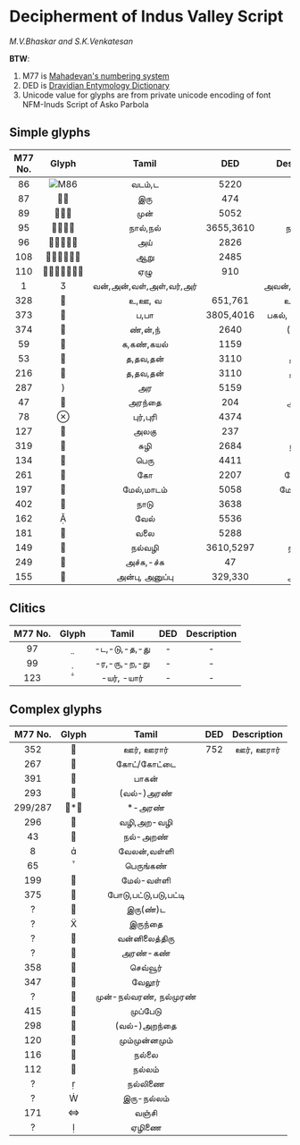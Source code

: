 # Decipherment of Indus Valley Script


*M.V.Bhaskar and S.K.Venkatesan*


**BTW**:

1. M77 is [Mahadevan's numbering system](https://indusscript.in/)
2. DED is [Dravidian Entymology Dictionary](https://dsal.uchicago.edu/dictionaries/burrow/)
3. Unicode value for glyphs are from private unicode encoding of font NFM-Inuds Script of Asko Parbola


## Simple glyphs


|M77 No.|Glyph|Tamil|DED|Description|
|:---:|:---:|:---:|:---:|:---:|
|86|![M86](ivc-logo/M86.png)|வடம்,ட|5220|வடம்|
|87||இரு|474|இரு|
|89||முன்|5052|முன்|
|95||நால்,நல்|3655,3610|நால்,நல்|
|96||அய்|2826|அய்|
|108||ஆறு|2485|ஆறு|
|110||ஏழு|910|ஏழு|
|1||வன்,அன்,வள்,அள்,வர்,அர்||அவன்,அவள்,அவர்|
|328||உ,ஊ, வ|651,761|உரல்,உரி|
|373||ப,பா|3805,4016|பகல், பன், பள்ளம்|
|374||ண்,ன்,ந்|2640|(ப)-ண்|
|59||க,கண்,கயல்|1159|கண்|
|53||த,தவ,தன்|3110|தவளை|
|216||த,தவ,தன்|3110|தவளை|
|287|)|அர|5159|அர|
|47||அரந்தை|204|அரணை|
|78||புர்,புரி|4374|காட|
|127||அலகு|237|அலகு|
|319||சுழி|2684|நத்தை|
|134||பெரு|4411|பெரு|
|261||கோ|2207|கோட்டை|
|197||மேல்,மாடம்|5058|மேல்,மாடம்|
|402||நாடு|3638|நாடு|
|162||வேல்|5536|வேல்|
|181||வலை|5288|வலை|
|149||நல்வழி|3610,5297|நல்வழி|
|249||அச்சு,-ச்சு|47|அச்சு|
|155||அன்பு, அனுப்பு|329,330|அனுப்பு|


## Clitics

|M77 No.|Glyph|Tamil|DED|Description|
|:---:|:---:|:---:|:---:|:---:|
|97||-ட,-டு,-த,-து|-|-|
|99||-ர,-ரு,-ற,-று|-|-|
|123||-யர், -யார்|-|-|


## Complex glyphs

|M77 No.|Glyph|Tamil|DED|Description|
|:---:|:---:|:---:|:---:|:---:|
352||ஊர், ஊரார்|752|ஊர், ஊரார்|
|267||கோட்/கோட்டை|||
|391||பாகன்|||
|293||(வல்-)அரண்|||
|299/287|*|*-அரண்|||
|296||வழி,அற-வழி|||
|43||நல்-அறண்|||
|8||வேலன்,வள்ளி|||
|65||பெருங்கண்|||
|199||மேல்-வள்ளி|||
|375||போடு,பட்டு,படு,பட்டி|||
|?||இரு(ண்)ட|||
|?||இருந்தை|||
|?||வன்னிலைத்திரு|||
|?||அரண்-கண்|||
|358||செவ்வூர்|||
|347||வேலூர்|||
|?||முன்-நல்வரண், நல்முரண்|||
|415||முப்பேடு|||
|298||(வல்-)அறந்தை|||
|120||மும்முன்னமும்|||
|116||நல்லை|||
|112||நல்லம்|||
|?||நல்லிணை|||
|?||இரு-நல்லம்|||
|171||வஞ்சி|||
|?||ஏழிணை|||
